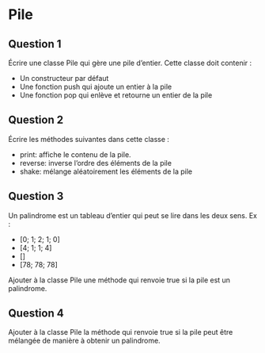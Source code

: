 

# Pile
## Question 1
Écrire une classe Pile qui gère une pile d’entier. Cette classe doit contenir :
- Un constructeur par défaut
- Une fonction push qui ajoute un entier à la pile
- Une fonction pop qui enlève et retourne un entier de la pile

## Question 2
Écrire les méthodes suivantes dans cette classe :
- print: affiche le contenu de la pile.
- reverse: inverse l’ordre des éléments de la pile
- shake: mélange aléatoirement les éléments de la pile

## Question 3
Un palindrome est un tableau d’entier qui peut se lire dans les deux sens. Ex :
- [0; 1; 2; 1; 0]
- [4; 1; 1; 4]
- []
- [78; 78; 78]

Ajouter à la classe Pile une méthode qui renvoie true si la pile est un palindrome.

## Question 4
Ajouter à la classe Pile la méthode qui renvoie true si la pile peut être mélangée de manière à obtenir un palindrome.
